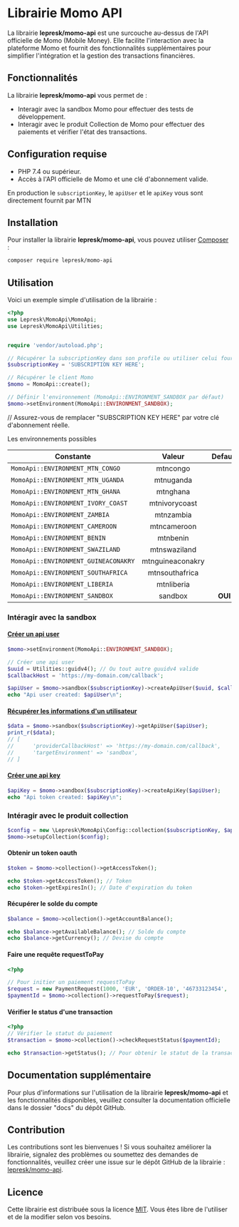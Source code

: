 # Librairie Momo API

La librairie **lepresk/momo-api** est une surcouche au-dessus de l'API officielle de Momo (Mobile Money). Elle facilite
l'interaction avec la plateforme Momo et fournit des fonctionnalités supplémentaires pour simplifier l'intégration et la
gestion des transactions financières.

## Fonctionnalités

La librairie **lepresk/momo-api** vous permet de :

- Interagir avec la sandbox Momo pour effectuer des tests de développement.
- Interagir avec le produit Collection de Momo pour effectuer des paiements et vérifier l'état des transactions.

## Configuration requise

- PHP 7.4 ou supérieur.
- Accès à l'API officielle de Momo et une clé d'abonnement valide.

En production le `subscriptionKey`, le `apiUser` et le `apiKey` vous sont directement fournit par MTN

## Installation

Pour installer la librairie **lepresk/momo-api**, vous pouvez utiliser [Composer](https://getcomposer.org/) :

```bash
composer require lepresk/momo-api
```

## Utilisation

Voici un exemple simple d'utilisation de la librairie :

```php
<?php
use Lepresk\MomoApi\MomoApi;
use Lepresk\MomoApi\Utilities;


require 'vendor/autoload.php';

// Récupérer la subscriptionKey dans son profile ou utiliser celui fournit par MTN si vous êtes en production
$subscriptionKey = 'SUBSCRIPTION KEY HERE';

// Récupérer le client Momo
$momo = MomoApi::create();

// Définir l'environnement (MomoApi::ENVIRONMENT_SANDBOX par défaut)
$momo->setEnvironment(MomoApi::ENVIRONMENT_SANDBOX);
```
// Assurez-vous de remplacer "SUBSCRIPTION KEY HERE" par votre clé d'abonnement réelle.

Les environnements possibles

| Constante                            |      Valeur      | Default |
|--------------------------------------|:----------------:|:-------:|
| `MomoApi::ENVIRONMENT_MTN_CONGO`     |     mtncongo     |         |
| `MomoApi::ENVIRONMENT_MTN_UGANDA`    |    mtnuganda     |         |
| `MomoApi::ENVIRONMENT_MTN_GHANA`     |     mtnghana     |         |
| `MomoApi::ENVIRONMENT_IVORY_COAST`   |  mtnivorycoast   |         |
| `MomoApi::ENVIRONMENT_ZAMBIA`        |    mtnzambia     |         |
| `MomoApi::ENVIRONMENT_CAMEROON`      |   mtncameroon    |         |
| `MomoApi::ENVIRONMENT_BENIN`         |     mtnbenin     |         |
| `MomoApi::ENVIRONMENT_SWAZILAND`     |   mtnswaziland   |         |
| `MomoApi::ENVIRONMENT_GUINEACONAKRY` | mtnguineaconakry |         |
| `MomoApi::ENVIRONMENT_SOUTHAFRICA`   |  mtnsouthafrica  |         |
| `MomoApi::ENVIRONMENT_LIBERIA`       |    mtnliberia    |         |
| `MomoApi::ENVIRONMENT_SANDBOX`       |     sandbox      | **OUI** |

### Intéragir avec la sandbox

#### [Créer un api user](https://momodeveloper.mtn.com/docs/services/sandbox-provisioning-api/operations/post-v1_0-apiuser)

```php
$momo->setEnvironment(MomoApi::ENVIRONMENT_SANDBOX);

// Créer une api user
$uuid = Utilities::guidv4(); // Ou tout autre guuidv4 valide
$callbackHost = 'https://my-domain.com/callback';

$apiUser = $momo->sandbox($subscriptionKey)->createApiUser($uuid, $callbackHost);
echo "Api user created: $apiUser\n";
```

#### [Récupérer les informations d'un utilisateur](https://momodeveloper.mtn.com/docs/services/sandbox-provisioning-api/operations/get-v1_0-apiuser)

```php
$data = $momo->sandbox($subscriptionKey)->getApiUser($apiUser);
print_r($data);
// [
//      'providerCallbackHost' => 'https://my-domain.com/callback',
//      'targetEnvironment' => 'sandbox',
// ]
```

#### [Créer une api key](https://momodeveloper.mtn.com/docs/services/sandbox-provisioning-api/operations/post-v1_0-apiuser-apikey)

```php
$apiKey = $momo->sandbox($subscriptionKey)->createApiKey($apiUser);
echo "Api token created: $apiKey\n";
```

### Intéragir avec le produit collection

```php
$config = new \Lepresk\MomoApi\Config::collection($subscriptionKey, $apiUser, $apiKey, $callbackHost);
$momo->setupCollection($config);
```

#### Obtenir un token oauth

```php
$token = $momo->collection()->getAccessToken();

echo $token->getAccessToken(); // Token
echo $token->getExpiresIn(); // Date d'expiration du token
```

#### Récupérer le solde du compte

```php
$balance = $momo->collection()->getAccountBalance();

echo $balance->getAvailableBalance(); // Solde du compte
echo $balance->getCurrency(); // Devise du compte
```

#### Faire une requête requestToPay

```php
<?php

// Pour initier un paiement requestToPay
$request = new PaymentRequest(1000, 'EUR', 'ORDER-10', '46733123454', '', '');
$paymentId = $momo->collection()->requestToPay($request);
```

#### Vérifier le status d'une transaction

```php
<?php
// Vérifier le statut du paiement
$transaction = $momo->collection()->checkRequestStatus($paymentId);

echo $transaction->getStatus(); // Pour obtenir le statut de la transaction
```

## Documentation supplémentaire

Pour plus d'informations sur l'utilisation de la librairie **lepresk/momo-api** et les fonctionnalités disponibles,
veuillez consulter la documentation officielle dans le dossier "docs" du dépôt GitHub.

## Contribution

Les contributions sont les bienvenues ! Si vous souhaitez améliorer la librairie, signalez des problèmes ou soumettez
des demandes de fonctionnalités, veuillez créer une issue sur le dépôt GitHub de la
librairie : [lepresk/momo-api](https://github.com/lepresk/momo-api).

## Licence

Cette librairie est distribuée sous la licence [MIT](https://opensource.org/licenses/MIT). Vous êtes libre de l'utiliser
et de la modifier selon vos besoins.